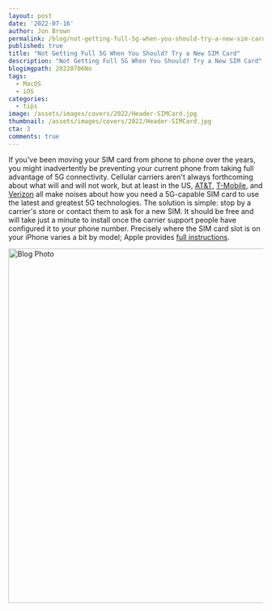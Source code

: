 ```yaml
---
layout: post
date: '2022-07-16'
author: Jon Brown
permalink: /blog/not-getting-full-5g-when-you-should-try-a-new-sim-card/
published: true
title: "Not Getting Full 5G When You Should? Try a New SIM Card"
description: "Not Getting Full 5G When You Should? Try a New SIM Card"
blogimgpath: 20220706No
tags:
  - MacOS
  - iOS
categories:
  - tips
image: /assets/images/covers/2022/Header-SIMCard.jpg
thumbnail: /assets/images/covers/2022/Header-SIMCard.jpg
cta: 3
comments: true
---
```

If you've been moving your SIM card from phone to phone over the years,
you might inadvertently be preventing your current phone from taking
full advantage of 5G connectivity. Cellular carriers aren't always
forthcoming about what will and will not work, but at least in the US,
[AT&T](https://forums.att.com/conversations/apple/do-i-need-a-new-sim-card-to-get-5g-when-i-upgrade-my-iphone/5fac14c0ed9970384f9bd23f),
[T-Mobile](https://www.t-mobile.com/support/devices/latest-sim-for-great-network-experience),
and [Verizon](https://www.verizon.com/support/4g-sim-card-faqs/) all
make noises about how you need a 5G-capable SIM card to use the latest
and greatest 5G technologies. The solution is simple: stop by a
carrier's store or contact them to ask for a new SIM. It should be free
and will take just a minute to install once the carrier support people
have configured it to your phone number. Precisely where the SIM card
slot is on your iPhone varies a bit by model; Apple provides [full
instructions](https://support.apple.com/en-us/HT201337).



<img alt="Blog Photo" src="{{ site.site_cdn }}/assets/images/blog/2022/20220706No/image2.png" class="img-fluid rounded m-2" width="700" />

